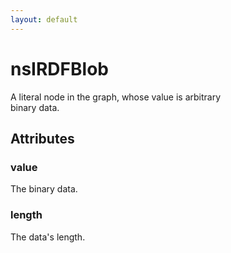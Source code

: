 ```yaml
---
layout: default
---
```


# nsIRDFBlob #
  
A literal node in the graph, whose value is arbitrary  
binary data.  
  

## Attributes ##

### value ###
  
The binary data.  
  

### length ###
  
The data's length.  
  
